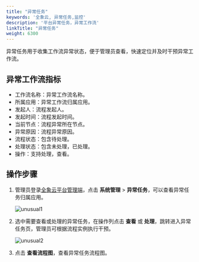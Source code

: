 ```yaml
---
title: "异常任务"
keywords: '全象云, 异常任务,监控'
description: '平台异常任务，异常工作流'
linkTitle: "异常任务"
weight: 6300
---
```


异常任务用于收集工作流异常状态，便于管理员查看，快速定位并及时干预异常工作流。

## 异常工作流指标

- 工作流名称：异常工作流名称。
- 所属应用：异常工作流归属应用。
- 发起人：流程发起人。
- 发起时间：流程发起时间。
- 当前节点：流程异常所在节点。
- 异常原因：流程异常原因。
- 流程状态：包含待处理。
- 处理状态：包含未处理，已处理。
- 操作：支持处理，查看。

## 操作步骤

1. 管理员登录[全象云平台管理端](https://portal.quanxiang.dev)，点击 **系统管理** > **异常任务**，可以查看异常任务归属应用。

   ![unusual1](/images/best_practices/unusual1.png)

2. 选中需要查看或处理的异常任务，在操作列点击 **查看** 或 **处理**，跳转进入异常任务页，管理员可根据流程实例执行干预。

   ![unusual2](/images/best_practices/unusual2.png)

3. 点击 **查看流程图**，查看异常任务流程图。







